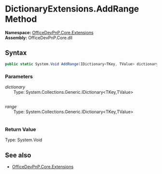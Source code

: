 # DictionaryExtensions.AddRange Method  
**Namespace:** [OfficeDevPnP.Core.Extensions](OfficeDevPnP.Core.Extensions.md)  
**Assembly:** OfficeDevPnP.Core.dll  
## Syntax
```C#
public static System.Void AddRange(IDictionary<TKey, TValue> dictionary, IDictionary<TKey, TValue> range)
```
### Parameters
*dictionary*  
&emsp;&emsp;Type: System.Collections.Generic.IDictionary<TKey,TValue>  
&emsp;&emsp;  
  
*range*  
&emsp;&emsp;Type: System.Collections.Generic.IDictionary<TKey,TValue>  
&emsp;&emsp;  
  
### Return Value
Type: System.Void  

## See also
- [OfficeDevPnP.Core.Extensions](OfficeDevPnP.Core.Extensions.md)
